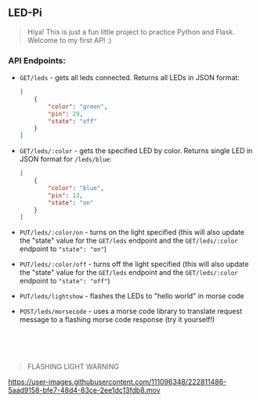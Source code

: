 ## LED-Pi

> Hiya! This is just a fun little project to practice Python and Flask. Welcome to my first API :)

### API Endpoints:

* `GET/leds` - gets all leds connected. Returns all LEDs in JSON format: 
  ```json
  [
      {
          "color": "green",
          "pin": 29,
          "state": "off"
      }
  ]
  ```


* `GET/leds/:color` - gets the specified LED by color. Returns single LED in JSON format for `/leds/blue`:
  ```json
  [
      {
          "color": "blue",
          "pin": 13,
          "state": "on"
      }
  ]
  ```
  

* `PUT/leds/:color/on` - turns on the light specified (this will also update the "state" value for the `GET/leds` endpoint and the `GET/leds/:color` endpoint to `"state": "on"`)

* `PUT/leds/:color/off` - turns off the light specified (this will also update the "state" value for the `GET/leds` endpoint and the `GET/leds/:color` endpoint to `"state": "off"`)

* `PUT/leds/lightshow` - flashes the LEDs to "hello world" in morse code

* `POST/leds/morsecode` - uses a morse code library to translate request message to a flashing morse code response (try it yourself!)

</br>
</br>
</br>

> FLASHING LIGHT WARNING 

https://user-images.githubusercontent.com/111096348/222811486-5aad9158-bfe7-48d4-83ce-2ee1dc13fdb8.mov

